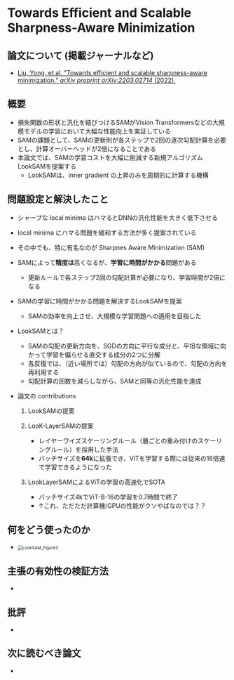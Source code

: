 # Towards Efficient and Scalable Sharpness-Aware Minimization

## 論文について (掲載ジャーナルなど)
- [Liu, Yong, et al. "Towards efficient and scalable sharpness-aware minimization." *arXiv preprint arXiv:2203.02714* (2022).](https://arxiv.org/pdf/2203.02714.pdf)

## 概要
- 損失関数の形状と汎化を結びつけるSAMがVision Transformersなどの大規模モデルの学習において大幅な性能向上を実証している
- SAMの課題として、SAMの更新則が各ステップで2回の逐次勾配計算を必要とし、計算オーバーヘッドが2倍になることである
- 本論文では、SAMの学習コストを大幅に削減する新規アルゴリズムLookSAMを提案する
    - LookSAMは、inner gradient の上昇のみを周期的に計算する機構


## 問題設定と解決したこと
- シャープな local minima はハマるとDNNの汎化性能を大きく低下させる
- local minima にハマる問題を緩和する方法が多く提案されている
- その中でも、特に有名なのが Sharpnes Aware Minimization (SAM)
- SAMによって**精度は**高くなるが、**学習に時間がかかる**問題がある
    - 更新ルールで各ステップ2回の勾配計算が必要になり、学習時間が2倍になる

- SAMの学習に時間がかかる問題を解決するLookSAMを提案
    - SAMの効率を向上させ、大規模な学習問題への適用を目指した

- LookSAMとは？
    - SAMの勾配の更新方向を、SGDの方向に平行な成分と、平坦な領域に向かって学習を偏らせる直交する成分の2つに分解
    - 各反復では、（近い場所では）勾配の方向が似ているので、勾配の方向を再利用する
    - 勾配計算の回数を減らしながら、SAMと同等の汎化性能を達成
- 論文の contributions
    1.  LookSAMの提案
    2.  LooK-LayerSAMの提案
        -   レイヤーワイズスケーリングルール（層ごとの重み付けのスケーリングルール）を採用した手法
        -   バッチサイズを**64k**に拡張でき、ViTを学習する際には従来の16倍速で学習できるようになった

    3.  LookLayerSAMによるViTの学習の高速化でSOTA
        -   バッチサイズ4kでViT-B-16の学習を0.7時間で終了
        -   ↑これ、ただただ計算機/GPUの性能がクソやばなのでは？？


## 何をどう使ったのか
- <img src="picture/LookSAM_Figure3.png" alt="LookSAM_Figure3" style="zoom:67%;" />

## 主張の有効性の検証方法
- 

## 批評
- 

## 次に読むべき論文
- 

